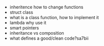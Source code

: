 - inheritence how to change functions
- struct class
- what is a class function, how to implement it
- lambda why use it
- smart pointers
- inheritance vs composition
- what defines a good/clean code?sa7bii